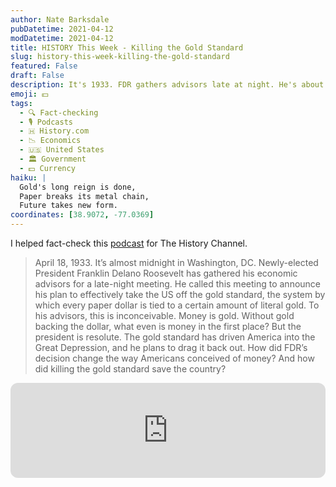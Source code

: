 ```yaml
---
author: Nate Barksdale
pubDatetime: 2021-04-12
modDatetime: 2021-04-12
title: HISTORY This Week - Killing the Gold Standard
slug: history-this-week-killing-the-gold-standard
featured: False
draft: False
description: It's 1933. FDR gathers advisors late at night. He's about to announce a plan that kills the gold standard and alters US economic history.
emoji: 💵
tags:
  - 🔍 Fact-checking
  - 🎙️ Podcasts
  - 🇭 History.com
  - 📉 Economics
  - 🇺🇸 United States
  - 🏛️ Government
  - 💵 Currency
haiku: |
  Gold's long reign is done,
  Paper breaks its metal chain,
  Future takes new form.
coordinates: [38.9072, -77.0369]
---
```


I helped fact-check this [podcast](https://open.spotify.com/episode/0vyDBGTG3cznkBDM4w4ISn?si=Jf8CFflOQJ6-Sw3WknPuEQ) for The History Channel.

> April 18, 1933. It’s almost midnight in Washington, DC. Newly-elected President Franklin Delano Roosevelt has gathered his economic advisors for a late-night meeting. He called this meeting to announce his plan to effectively take the US off the gold standard, the system by which every paper dollar is tied to a certain amount of literal gold. To his advisors, this is inconceivable. Money is gold. Without gold backing the dollar, what even is money in the first place? But the president is resolute. The gold standard has driven America into the Great Depression, and he plans to drag it back out. How did FDR’s decision change the way Americans conceived of money? And how did killing the gold standard save the country?

<iframe style="border-radius:12px" src="https://open.spotify.com/embed/episode/0vyDBGTG3cznkBDM4w4ISn?utm_source=generator" width="100%" height="152" frameBorder="0" allowfullscreen="" allow="autoplay; clipboard-write; encrypted-media; fullscreen; picture-in-picture" loading="lazy"></iframe>
